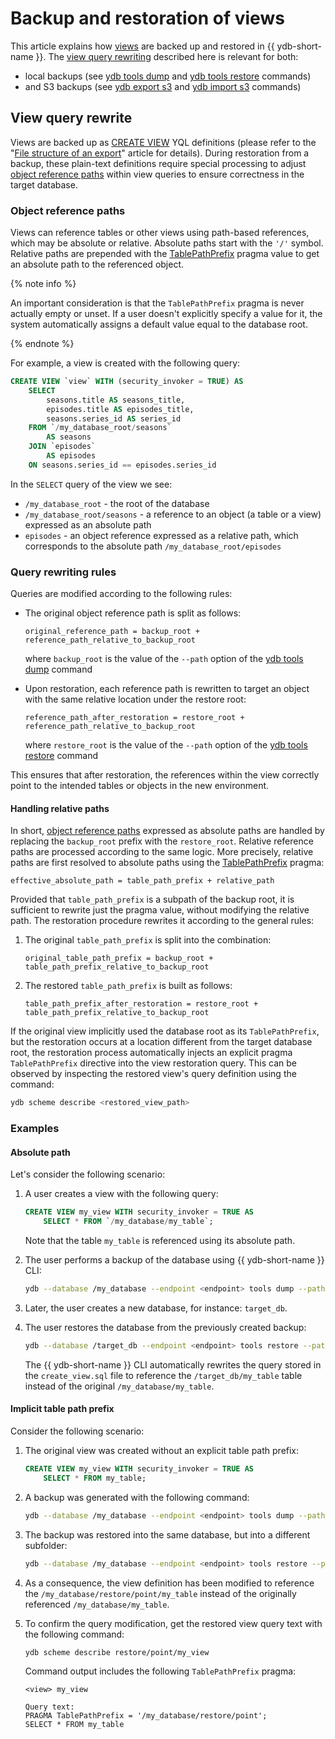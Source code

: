 # Backup and restoration of views

This article explains how [views](../../../concepts/datamodel/view.md) are backed up and restored in {{ ydb-short-name }}. The [view query rewriting](#view-query-rewrite) described here is relevant for both:

- local backups (see [ydb tools dump](./_includes/tools_dump.md) and [ydb tools restore](./_includes/tools_restore.md) commands)
- and S3 backups (see [ydb export s3](./_includes/s3_export.md) and [ydb import s3](./_includes/s3_import.md) commands)

## View query rewrite

Views are backed up as [CREATE VIEW](../../../yql/reference/syntax/create-view.md) YQL definitions (please refer to the "[File structure of an export](file-structure.md#views)" article for details). During restoration from a backup, these plain-text definitions require special processing to adjust [object reference paths](#object-reference-paths) within view queries to ensure correctness in the target database.

### Object reference paths

Views can reference tables or other views using path-based references, which may be absolute or relative. Absolute paths start with the `'/'` symbol. Relative paths are prepended with the [TablePathPrefix](../../../yql/reference/syntax/pragma#table-path-prefix) pragma value to get an absolute path to the referenced object.

{% note info %}

An important consideration is that the `TablePathPrefix` pragma is never actually empty or unset. If a user doesn't explicitly specify a value for it, the system automatically assigns a default value equal to the database root.

{% endnote %}

For example, a view is created with the following query:

```sql
CREATE VIEW `view` WITH (security_invoker = TRUE) AS
    SELECT
        seasons.title AS seasons_title,
        episodes.title AS episodes_title,
        seasons.series_id AS series_id
    FROM `/my_database_root/seasons`
        AS seasons
    JOIN `episodes`
        AS episodes
    ON seasons.series_id == episodes.series_id
```

In the `SELECT` query of the view we see:

- `/my_database_root` - the root of the database
- `/my_database_root/seasons` - a reference to an object (a table or a view) expressed as an absolute path
- `episodes` - an object reference expressed as a relative path, which corresponds to the absolute path `/my_database_root/episodes`

### Query rewriting rules

Queries are modified according to the following rules:

- The original object reference path is split as follows:

    ```text
    original_reference_path = backup_root + reference_path_relative_to_backup_root
    ```

    where `backup_root` is the value of the `--path` option of the [ydb tools dump](./_includes/tools_dump.md) command

- Upon restoration, each reference path is rewritten to target an object with the same relative location under the restore root:

    ```text
    reference_path_after_restoration = restore_root + reference_path_relative_to_backup_root
    ```

    where `restore_root` is the value of the `--path` option of the [ydb tools restore](./_includes/tools_restore.md) command

This ensures that after restoration, the references within the view correctly point to the intended tables or objects in the new environment.

#### Handling relative paths

In short, [object reference paths](#object-reference-paths) expressed as absolute paths are handled by replacing the `backup_root` prefix with the `restore_root`. Relative reference paths are processed according to the same logic. More precisely, relative paths are first resolved to absolute paths using the [TablePathPrefix](../../../yql/reference/syntax/pragma#table-path-prefix) pragma:

```text
effective_absolute_path = table_path_prefix + relative_path
```

Provided that `table_path_prefix` is a subpath of the backup root, it is sufficient to rewrite just the pragma value, without modifying the relative path. The restoration procedure rewrites it according to the general rules:

1. The original `table_path_prefix` is split into the combination:

    ```text
    original_table_path_prefix = backup_root + table_path_prefix_relative_to_backup_root
    ```

2. The restored `table_path_prefix` is built as follows:

    ```text
    table_path_prefix_after_restoration = restore_root + table_path_prefix_relative_to_backup_root
    ```

If the original view implicitly used the database root as its `TablePathPrefix`, but the restoration occurs at a location different from the target database root, the restoration process automatically injects an explicit pragma `TablePathPrefix` directive into the view restoration query. This can be observed by inspecting the restored view's query definition using the command:

```bash
ydb scheme describe <restored_view_path>
```

### Examples

#### Absolute path

Let's consider the following scenario:

1. A user creates a view with the following query:

    ```sql
    CREATE VIEW my_view WITH security_invoker = TRUE AS
        SELECT * FROM `/my_database/my_table`;
    ```

    Note that the table `my_table` is referenced using its absolute path.

2. The user performs a backup of the database using {{ ydb-short-name }} CLI:

    ```bash
    ydb --database /my_database --endpoint <endpoint> tools dump --path . --output ./my_backup
    ```

3. Later, the user creates a new database, for instance: `target_db`.

4. The user restores the database from the previously created backup:

    ```bash
    ydb --database /target_db --endpoint <endpoint> tools restore --path . --input ./my_backup
    ```

    The {{ ydb-short-name }} CLI automatically rewrites the query stored in the `create_view.sql` file to reference the `/target_db/my_table` table instead of the original `/my_database/my_table`.

#### Implicit table path prefix

Consider the following scenario:

1. The original view was created without an explicit table path prefix:

    ```sql
    CREATE VIEW my_view WITH security_invoker = TRUE AS
        SELECT * FROM my_table;
    ```

2. A backup was generated with the following command:

    ```bash
    ydb --database /my_database --endpoint <endpoint> tools dump --path . --output ./my_backup
    ```

3. The backup was restored into the same database, but into a different subfolder:

    ```bash
    ydb --database /my_database --endpoint <endpoint> tools restore --path ./restore/point --input ./my_backup
    ```

4. As a consequence, the view definition has been modified to reference the `/my_database/restore/point/my_table` instead of the originally referenced `/my_database/my_table`.

5. To confirm the query modification, get the restored view query text with the following command:

    ```bash
    ydb scheme describe restore/point/my_view
    ```

    Command output includes the following `TablePathPrefix` pragma:

    ```text
    <view> my_view

    Query text:
    PRAGMA TablePathPrefix = '/my_database/restore/point';
    SELECT * FROM my_table
    ```
